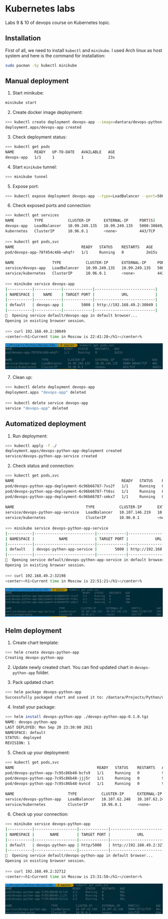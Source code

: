 # Kubernetes labs

Labs 9 & 10 of devops course on Kubernetes topic.

## Installation

First of all, we need to install `kubectl` and `minikube`. 
I used Arch linux as host system and here is the command for installation:

``` sh
sudo pacman -Sy kubectl minikube
```

## Manual deployment

1. Start minikube:

``` sh
minikube start
```

2. Create docker image deployment:

``` sh
>>> kubectl create deployment devops-app --image=dantara/devops-python-app:latest
deployment.apps/devops-app created
```

3. Check deployment status:

``` sh
>>> kubectl get pods
NAME         READY   UP-TO-DATE   AVAILABLE   AGE
devops-app   1/1     1            1           23s
```

4. Start `minikube` tunnel:

``` sh
>>> minikube tunnel
```

5. Expose port:

``` sh
>>> kubectl expose deployment devops-app --type=LoadBalancer --port=5000
```

6. Check exposed ports and connection:

``` sh
>>> kubectl get services
NAME         TYPE           CLUSTER-IP      EXTERNAL-IP     PORT(S)          AGE
devops-app   LoadBalancer   10.99.249.135   10.99.249.135   5000:30049/TCP   31s
kubernetes   ClusterIP      10.96.0.1       <none>          443/TCP          3m33s

>>> kubectl get pods,svc
NAME                              READY   STATUS    RESTARTS   AGE
pod/devops-app-78f454c46b-whqfr   1/1     Running   0          2m15s

NAME                 TYPE           CLUSTER-IP      EXTERNAL-IP     PORT(S)          AGE
service/devops-app   LoadBalancer   10.99.249.135   10.99.249.135   5000:30049/TCP   40s
service/kubernetes   ClusterIP      10.96.0.1       <none>          443/TCP          3m42s

>>> minikube service devops-app
|-----------|------------|-------------|---------------------------|
| NAMESPACE |    NAME    | TARGET PORT |            URL            |
|-----------|------------|-------------|---------------------------|
| default   | devops-app |        5000 | http://192.168.49.2:30049 |
|-----------|------------|-------------|---------------------------|
🎉  Opening service default/devops-app in default browser...
Opening in existing browser session.

>>> curl 192.168.49.2:30049
<center><h1>Current time in Moscow is 22:41:28</h1></center>%  
```

![](./images/manual-kuber.png)

7. Clean up:

``` sh
>>> kubectl delete deployment devops-app
deployment.apps "devops-app" deleted

>>> kubectl delete service devops-app
service "devops-app" deleted
```

## Automatized deployment

1. Run deployment:

``` sh
>>> kubectl apply -f ./
deployment.apps/devops-python-app-deployment created
service/devops-python-app-service created
```

2. Check status and connection:

``` sh
>>> kubectl get pods,svc
NAME                                                READY   STATUS    RESTARTS   AGE
pod/devops-python-app-deployment-6c96b66787-7vs2f   1/1     Running   0          29m
pod/devops-python-app-deployment-6c96b66787-ft6sc   1/1     Running   0          29m
pod/devops-python-app-deployment-6c96b66787-smkx7   1/1     Running   0          29m

NAME                                TYPE           CLUSTER-IP       EXTERNAL-IP      PORT(S)          AGE
service/devops-python-app-service   LoadBalancer   10.107.146.219   10.107.146.219   5000:32198/TCP   29m
service/kubernetes                  ClusterIP      10.96.0.1        <none>           443/TCP          48m

>>> minikube service devops-python-app-service
|-----------|---------------------------|-------------|---------------------------|
| NAMESPACE |           NAME            | TARGET PORT |            URL            |
|-----------|---------------------------|-------------|---------------------------|
| default   | devops-python-app-service |        5000 | http://192.168.49.2:32198 |
|-----------|---------------------------|-------------|---------------------------|
🎉  Opening service default/devops-python-app-service in default browser...
Opening in existing browser session.

>>> curl 192.168.49.2:32198
<center><h1>Current time in Moscow is 22:51:21</h1></center>%  
```

![](./images/auto-kuber.png)

## Helm deployment

1. Create chart template:

``` sh
>>> helm create devops-python-app
Creating devops-python-app
```

2. Update newly created chart. You can find updated chart in `devops-python-app` folder.

3. Pack updated chart:

``` sh
>>> helm package devops-python-app
Successfully packaged chart and saved it to: /dantara/Projects/Python/devops/k8s/devops-python-app-0.1.0.tgz
```

4. Install your package:

``` sh
>>> helm install devops-python-app ./devops-python-app-0.1.0.tgz
NAME: devops-python-app
LAST DEPLOYED: Mon Sep 20 23:30:00 2021
NAMESPACE: default
STATUS: deployed
REVISION: 1
```

5. Check up your deployment:

``` sh
>>> kubectl get pods,svc
NAME                                     READY   STATUS    RESTARTS   AGE
pod/devops-python-app-7c95c86b48-bcfs9   1/1     Running   0          96s
pod/devops-python-app-7c95c86b48-jjj5r   1/1     Running   0          96s
pod/devops-python-app-7c95c86b48-kvncd   1/1     Running   0          96s

NAME                        TYPE           CLUSTER-IP      EXTERNAL-IP     PORT(S)          AGE
service/devops-python-app   LoadBalancer   10.107.62.248   10.107.62.248   5000:32712/TCP   96s
service/kubernetes          ClusterIP      10.96.0.1       <none>          443/TCP          63m
```

6. Check up your connection:

``` sh
>>> minikube service devops-python-app
|-----------|-------------------|-------------|---------------------------|
| NAMESPACE |       NAME        | TARGET PORT |            URL            |
|-----------|-------------------|-------------|---------------------------|
| default   | devops-python-app | http/5000   | http://192.168.49.2:32712 |
|-----------|-------------------|-------------|---------------------------|
🎉  Opening service default/devops-python-app in default browser...
Opening in existing browser session.

>>> curl 192.168.49.2:32712 
<center><h1>Current time in Moscow is 23:31:58</h1></center>%
```

![](./images/helm-kuber.png)
